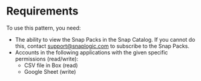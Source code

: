 # Requirements

To use this pattern, you need:

* The ability to view the Snap Packs in the Snap Catalog. If you cannot do this, contact [support@snaplogic.com](mailto:support@snaplogic.com) to subscribe to the Snap Packs.
* Accounts in the following applications with the given specific permissions (read/write):
  * CSV file in Box (read)
  * Google Sheet (write)
